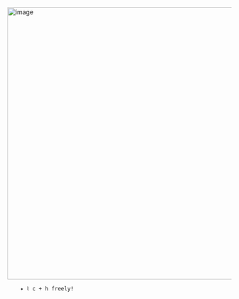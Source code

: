 <img width="610" height="610" alt="image" src="https://github.com/user-attachments/assets/539fb76f-afc2-446e-849b-2ae6b75d5717" />

        ✦ ⌇ c + h freely!    
